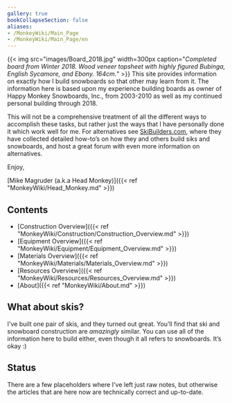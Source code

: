 ```yaml
---
gallery: true
bookCollapseSection: false
aliases:
- /MonkeyWiki/Main_Page
- /MonkeyWiki/Main_Page/en
---
```

{{< img src="images/Board_2018.jpg" width=300px caption="_Completed board from Winter 2018. Wood veneer topsheet with highly figured Bubinga, English Sycamore, and Ebony. 164cm._" >}} 
This site provides information on exactly how I build snowboards so that other may learn from it. 
The information here is based upon my experience building boards as owner of Happy Monkey Snowboards, Inc., from 2003-2010 as well as 
my continued personal building through 2018.

This will not be a comprehensive treatment of all the different ways to accomplish these tasks, but rather just the ways that I have 
personally done it which work well for me. For alternatives see [SkiBuilders.com](http://www.skibuilders.com), where they have collected 
detailed how-to’s on how they and others build siks and snowboards, and host a great forum with even more information on alternatives.

Enjoy,

[Mike Magruder (a.k.a Head Monkey)]({{< ref "MonkeyWiki/Head_Monkey.md" >}})

## Contents 
- [Construction Overview]({{< ref "MonkeyWiki/Construction/Construction_Overview.md" >}})
- [Equipment Overview]({{< ref "MonkeyWiki/Equipment/Equipment_Overview.md" >}})
- [Materials Overview]({{< ref "MonkeyWiki/Materials/Materials_Overview.md" >}})
- [Resources Overview]({{< ref "MonkeyWiki/Resources/Resources_Overview.md" >}})
- [About]({{< ref "MonkeyWiki/About.md" >}})

## What about skis? 
I've built one pair of skis, and they turned out great. You’ll find that ski and snowboard construction are *amazingly* similar. 
You can use all of the information here to build either, even though it all refers to snowboards. It’s okay :)

## Status 
There are a few placeholders where I've left just raw notes, but otherwise the articles that are here now are technically 
correct and up-to-date.

